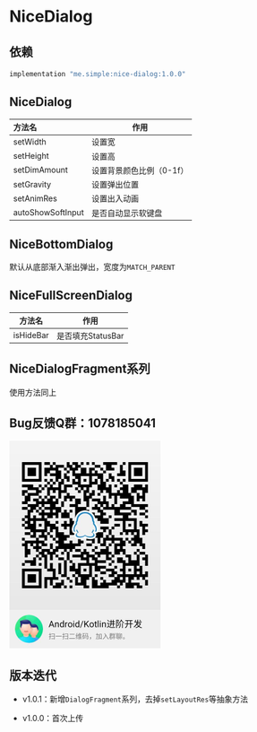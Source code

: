# NiceDialog

## 依赖

```groovy
implementation "me.simple:nice-dialog:1.0.0"
```

## NiceDialog

| 方法名            | 作用                         |
| :---------------- | ---------------------------- |
| setWidth          | 设置宽                       |
| setHeight         | 设置高                       |
| setDimAmount      | 设置背景颜色比例（0-1f）     |
| setGravity        | 设置弹出位置                 |
| setAnimRes        | 设置出入动画                 |
| autoShowSoftInput | 是否自动显示软键盘           |

## NiceBottomDialog

默认从底部渐入渐出弹出，宽度为`MATCH_PARENT`

## NiceFullScreenDialog

| 方法名    | 作用              |
| --------- | ----------------- |
| isHideBar | 是否填充StatusBar |

## NiceDialogFragment系列

使用方法同上

## Bug反馈Q群：1078185041

<img src="files/q_group.jpg" width="270px" height="370px">

## 版本迭代

* v1.0.1：新增`DialogFragment`系列，去掉`setLayoutRes`等抽象方法

* v1.0.0：首次上传